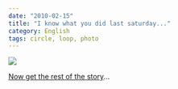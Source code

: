 ```yaml
---
date: "2010-02-15"
title: "I know what you did last saturday..."
category: English
tags: circle, loop, photo
---
```


[![](/uploads/2010/mysterious-photographer.jpg)](https://be.st.free.fr/perso/doku.php/photo/trip)

[Now get the rest of the story](https://be.st.free.fr/perso/doku.php/photo/trip)...
